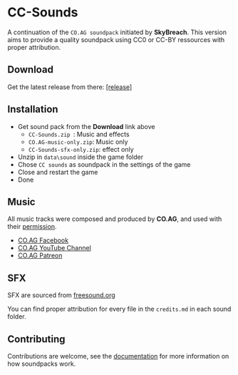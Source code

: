 # CC-Sounds
A continuation of the `CO.AG soundpack` initiated by **SkyBreach**.
This version aims to provide a quality soundpack using CC0 or CC-BY ressources with proper attribution.

## Download
Get the latest release from there: [[release]](https://github.com/Fris0uman/CDDA-Soundpacks/releases)

## Installation
- Get sound pack from the **Download** link above
  - `CC-Sounds.zip `: Music and effects
  - `CO.AG-music-only.zip`: Music only
  - `CC-Sounds-sfx-only.zip`: effect only
- Unzip in `data\sound` inside the game folder
- Chose `CC sounds` as soundpack in the settings of the game
- Close and restart the game
- Done

## Music
All music tracks were composed and produced by **CO.AG**, and used with their [permission](CO.AG_authorisation.txt).

- [CO.AG Facebook](https://www.facebook.com/COAG-Music-146339785905623/)
- [CO.AG YouTube Channel](https://www.youtube.com/channel/UCcavSftXHgxLBWwLDm_bNvA)
- [CO.AG Patreon](https://www.patreon.com/user?u=3550597)

## SFX
SFX are sourced from [freesound.org](https://freesound.org/)

You can find proper attribution for every file in the `credits.md` in each sound folder.

## Contributing
Contributions are welcome, see the [documentation](https://github.com/CleverRaven/Cataclysm-DDA/blob/master/doc/SOUNDPACKS.md)
for more information on how soundpacks work.

